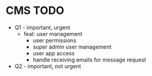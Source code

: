 # CMS TODO

- Q1 - important, urgent
  - feat: user management
    - user permissions
    - super admin user management
    - user app access
    - handle receiving emails for message request
- Q2 - important, not urgent
